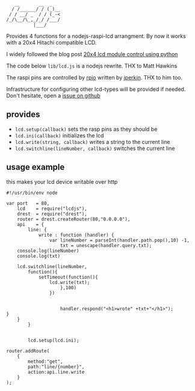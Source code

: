 ```
   __       __  _   
  / /______/ / (_)__
 / / __/ _  / / (_-<
/_/\__/\_,_/_/ /___/
          |___/     
```

Provides 4 functions for a nodejs-raspi-lcd
arrangment. By now it works with a 20x4 Hitachi compatible LCD.
 
I widely followed the blog post [20x4 lcd module control using python](http://www.raspberrypi-spy.co.uk/2012/08/20x4-lcd-module-control-using-python/)

The code below ```lib/lcd.js``` is a nodejs  rewrite. THX to Matt Hawkins

The raspi pins are controlled by [rpio](https://npmjs.org/package/rpio)
written by  [jperkin](https://npmjs.org/~jperkin). THX to him too. 

Infrastructure for configuring other lcd-types will be provided if needed.
Don't hesitate, open a
[issue on github](https://github.com/wactbprot/lcdjs/issues)

## provides

* ```lcd.setup(callback)``` sets the rasp pins as they should be
* ```lcd.ini(callback)```  initializes the lcd 
* ```lcd.write(string, callback)``` writes a string to the current line
* ```lcd.switchline(lineNumber, callback)``` switches the current line

## usage example

this makes your lcd device writable over http

```
#!/usr/bin/env node

var port   = 80,
    lcd    = require("lcdjs"),
    drest  = require("drest"),
    router = drest.createRouter(80,"0.0.0.0"),
    api    = {
        line: {
            write : function (handler) {
                var lineNumber = parseInt(handler.path.pop(),10) -1,
                    txt = unescape(handler.query.txt);
    console.log(lineNumber)
    console.log(txt)

	lcd.switchline(lineNumber,
        function(){
            setTimeout(function(){ 
			    lcd.write(txt);
                    },100)                       
                })
					
				
					handler.respond("<h1>wrote" +txt+"</h1>");
}
	}
		}    
	
	
		lcd.setup(lcd.ini);

router.addRoute(
    {
        method:"get",
        path:"line/{number}",
        action:api.line.write
    }
);

```

